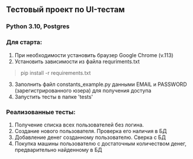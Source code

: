 ## Тестовый проект по UI-тестам

### Python 3.10, Postgres

### Для старта:
1. При необходимости установить браузер Google Chrome (v.113)
2. Установить зависимости из файла requriments.txt 
> pip install -r requirements.txt
3. Заполнить файл constants_example.py данными EMAIL и PASSWORD (зарегистрированного юзера) для получения доступа
4. Запустить тесты в папке 'tests'


### Реализованные тесты:
1. Получение списка всех пользователей без логина.
2. Создание нового пользователя. Проверка его наличия в БД
3. Добавление денег созданному пользователю. Сверка с БД
4. Покупка машины пользователю с достаточным количеством денег, предварительно найденному в БД
